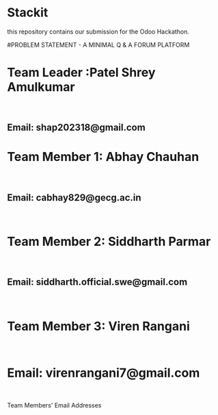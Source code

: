 # Stackit
this repository contains our submission for the Odoo Hackathon.

#PROBLEM STATEMENT - A MINIMAL Q & A FORUM PLATFORM
<h1>Team Leader :Patel Shrey Amulkumar</h1><br>
<h2>Email: shap202318@gmail.com<br>
<h1>Team Member 1: Abhay Chauhan</h1><br>
<h2>Email: cabhay829@gecg.ac.in</h2><br>
<h1>Team Member 2: Siddharth Parmar</h1><br>
<h2>Email: siddharth.official.swe@gmail.com</h2><br>
<h1>Team Member 3: Viren Rangani</h1><br>
<h1>Email: virenrangani7@gmail.com</h1><br>


 






Team Members' Email Addresses
